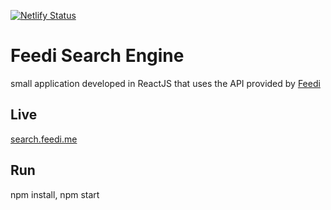 [![Netlify Status](https://api.netlify.com/api/v1/badges/db837fd5-f275-4aa1-919f-c7edd91aede6/deploy-status)](https://app.netlify.com/sites/keen-bohr-60478d/deploys)

# Feedi Search Engine

small application developed in ReactJS that uses the API provided by [Feedi](https://github.com/davidesantangelo/feedi)

## Live

[search.feedi.me](https://search.feedi.me)

## Run

npm install, npm start
